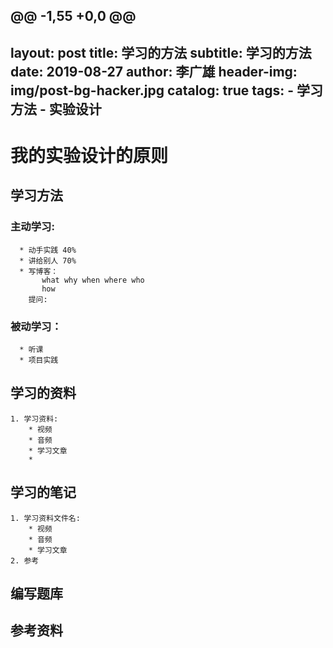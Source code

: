 @@ -1,55 +0,0 @@
---
layout:     post
title:      学习的方法
subtitle:   学习的方法
date:       2019-08-27
author:     李广雄
header-img: img/post-bg-hacker.jpg
catalog: true
tags:
    - 学习方法
    - 实验设计
---

# 我的实验设计的原则

## 学习方法

### 主动学习:
	  * 动手实践 40%
	  * 讲给别人 70%
	  * 写博客：
	       what why when where who
	       how
	    提问:
	           
### 被动学习：

	  * 听课	      
	  * 项目实践

## 学习的资料
	1. 学习资料:
		* 视频
		* 音频
		* 学习文章
		* 
   	

## 学习的笔记

	1. 学习资料文件名:
		* 视频
		* 音频
		* 学习文章
	2. 参考

## 编写题库



			
         
## 参考资料
	
